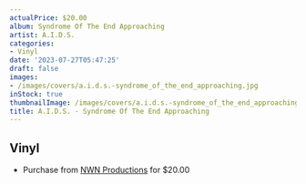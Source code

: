 ```yaml
---
actualPrice: $20.00
album: Syndrome Of The End Approaching
artist: A.I.D.S.
categories:
- Vinyl
date: '2023-07-27T05:47:25'
draft: false
images:
- /images/covers/a.i.d.s.-syndrome_of_the_end_approaching.jpg
inStock: true
thumbnailImage: /images/covers/a.i.d.s.-syndrome_of_the_end_approaching-thumb.jpg
title: A.I.D.S. - Syndrome Of The End Approaching
---
```


## Vinyl
* Purchase from [NWN Productions](http://shop.nwnprod.com/index.php?route=product/product&path=75&product_id=26710&sort=pd.name&order=ASC) for $20.00
